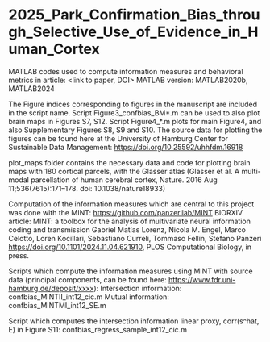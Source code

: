 # 2025_Park_Confirmation_Bias_through_Selective_Use_of_Evidence_in_Human_Cortex

MATLAB codes used to compute information measures and behavioral metrics in article: <link to paper, DOI>
MATLAB version: MATLAB2020b, MATLAB2024

The Figure indices corresponding to figures in the manuscript are included in the script name.
Script Figure3_confbias_BM*.m can be used to also plot brain maps in Figures S7, S12.
Script Figure4_*.m plots for main Figure4, and also Supplementary Figures S8, S9 and S10. 
The source data for plotting the figures can be found here at the University of Hamburg 
Center for Sustainable Data Management: https://doi.org/10.25592/uhhfdm.16918

plot_maps folder contains the necessary data and code for plotting brain maps with 180 cortical parcels, with the Glasser atlas (Glasser et al. A multi-modal parcellation of human cerebral cortex, Nature. 2016 Aug 11;536(7615):171–178. doi: 10.1038/nature18933)


Computation of the information measures which are central to this project was done with the MINT:
https://github.com/panzerilab/MINT
BIORXIV article: 
MINT: a toolbox for the analysis of multivariate neural information coding and transmission
Gabriel Matías Lorenz, Nicola M. Engel, Marco Celotto, Loren Kocillari, Sebastiano Curreli, Tommaso Fellin, Stefano Panzeri
https://doi.org/10.1101/2024.11.04.621910, PLOS Computational Biology, in press. 

Scripts which compute the information measures using MINT with source data (principal components, can be found here: https://www.fdr.uni-hamburg.de/deposit/xxxx):
  Intersection information: confbias_MINTII_int12_cic.m 
  Mutual information: confbias_MINTMI_int12_SE.m

Script which computes the intersection information linear proxy, corr(s^hat, E) in Figure S11:
  confbias_regress_sample_int12_cic.m
 
